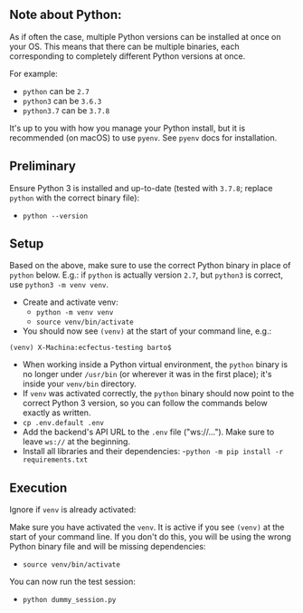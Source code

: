 ## Note about Python:

As if often the case, multiple Python versions can be installed at once
on your OS.  This means that there can be multiple binaries, each
corresponding to completely different Python versions at once.

For example:
- `python` can be `2.7`
- `python3` can be `3.6.3`
- `python3.7` can be `3.7.8`

It's up to you with how you manage your Python install, but it is
recommended (on macOS) to use `pyenv`.  See `pyenv` docs for
installation.

## Preliminary

Ensure Python 3 is installed and up-to-date (tested with `3.7.8`;
replace `python` with the correct binary file):
- `python --version`

## Setup

Based on the above, make sure to use the correct Python binary in place
of `python` below.  E.g.: if `python` is actually version `2.7`, but
`python3` is correct, use `python3 -m venv venv`.

- Create and activate venv:
  - `python -m venv venv`
  - `source venv/bin/activate`
- You should now see `(venv)` at the start of your command line, e.g.:
```
(venv) X-Machina:ecfectus-testing barto$
```
- When working inside a Python virtual environment, the `python` binary
is no longer under `/usr/bin` (or wherever it was in the first place);
it's inside your `venv/bin` directory.
- If `venv` was activated correctly, the `python` binary should now
point to the correct Python 3 version, so you can follow the commands
below exactly as written.
- `cp .env.default .env`
- Add the backend's API URL to the `.env` file ("ws://..."). Make sure
to leave `ws://` at the beginning.
- Install all libraries and their dependencies:
  -`python -m pip install -r requirements.txt`

## Execution

Ignore if `venv` is already activated:

Make sure you have activated the `venv`. It is active if you see
`(venv)` at the start of your command line.  If you don't do this, you
will be using the wrong Python binary file and will be missing
dependencies:
- `source venv/bin/activate`

You can now run the test session:
- `python dummy_session.py`

